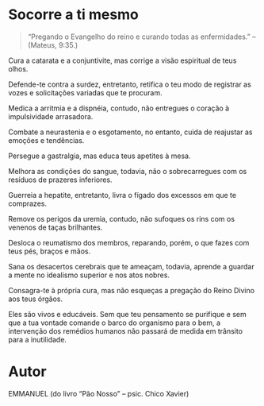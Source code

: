 # Socorre a ti mesmo

> “Pregando o Evangelho do reino e curando todas as enfermidades.” – (Mateus, 9:35.)

Cura a catarata e a conjuntivite, mas corrige a visão espiritual de teus olhos.

Defende-te contra a surdez, entretanto, retifica o teu modo de registrar as vozes e solicitações variadas que te procuram.

Medica a arritmia e a dispnéia, contudo, não entregues o coração à impulsividade arrasadora.

Combate a neurastenia e o esgotamento, no entanto, cuida de reajustar as emoções e tendências.

Persegue a gastralgia, mas educa teus apetites à mesa.

Melhora as condições do sangue, todavia, não o sobrecarregues com os resíduos de prazeres inferiores.

Guerreia a hepatite, entretanto, livra o fígado dos excessos em que te comprazes.

Remove os perigos da uremia, contudo, não sufoques os rins com os venenos de taças brilhantes.

Desloca o reumatismo dos membros, reparando, porém, o que fazes com teus pés, braços e mãos.

Sana os desacertos cerebrais que te ameaçam, todavia, aprende a guardar a mente no idealismo superior e nos atos nobres.

Consagra-te à própria cura, mas não esqueças a pregação do Reino Divino aos teus órgãos.

Eles são vivos e educáveis. Sem que teu pensamento se purifique e sem que a tua vontade comande o barco do organismo para o bem, a intervenção dos remédios humanos não passará de medida em trânsito para a inutilidade.

# Autor
EMMANUEL
(do livro “Pão Nosso” – psic. Chico Xavier)   


